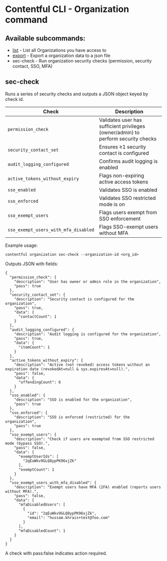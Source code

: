 # Contentful CLI - Organization command

## Available subcommands:

- [list](./list) - List all Organizations you have access to
- [export](./export) - Export a organization data to a json file
- sec-check - Run organization security checks (permission, security contact, SSO, MFA)

## sec-check
Runs a series of security checks and outputs a JSON object keyed by check id.

| Check | Description |
|-------|-------------|
| `permission_check` | Validates user has sufficient privileges (owner/admin) to perform security checks  |
| `security_contact_set` | Ensures ≥1 security contact is configured |
| `audit_logging_configured` | Confirms audit logging is enabled |
| `active_tokens_without_expiry` | Flags non-expiring active access tokens |
| `sso_enabled` | Validates SSO is enabled |
| `sso_enforced` | Validates SSO restricted mode is on |
| `sso_exempt_users` | Flags users exempt from SSO enforcement |
| `sso_exempt_users_with_mfa_disabled` | Flags SSO-exempt users without MFA |

Example usage:
```
contentful organization sec-check --organization-id <org_id>
```
Outputs JSON with fields:
```
{
  "permission_check": {
    "description": "User has owner or admin role in the organization",
    "pass": true
  },
  "security_contact_set": {
    "description": "Security contact is configured for the organization",
    "pass": true,
    "data": {
      "contactCount": 1
    }
  },
  "audit_logging_configured": {
    "description": "Audit logging is configured for the organization",
    "pass": true,
    "data": {
      "itemCount": 1
    }
  },
  "active_tokens_without_expiry": {
    "description": "Active (not revoked) access tokens without an expiration date (revokedAt=null & sys.expiresAt=null).",
    "pass": false,
    "data": {
      "offendingCount": 6
    }
  },
  "sso_enabled": {
    "description": "SSO is enabled for the organization",
    "pass": true
  },
  "sso_enforced": {
    "description": "SSO is enforced (restricted) for the organization",
    "pass": true
  },
  "sso_exempt_users": {
    "description": "Check if users are exempted from SSO restricted mode (bypass SSO).",
    "pass": false,
    "data": {
      "exemptUserIds": [
        "2qEuWkv9GLQ8ypPK96xjZk"
      ],
      "exemptCount": 1
    }
  },
  "sso_exempt_users_with_mfa_disabled": {
    "description": "Exempt users have MFA (2FA) enabled (reports users without MFA).",
    "pass": false,
    "data": {
      "mfaDisabledUsers": [
        {
          "id": "2qEuWkv9GLQ8ypPK96xjZk",
          "email": "hussam.khrais+test@foo.com"
        }
      ],
      "mfaDisabledCount": 1
    }
  }
}
```
A check with pass:false indicates action required.
